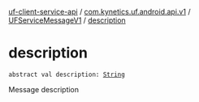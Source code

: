 [uf-client-service-api](../../index.md) / [com.kynetics.uf.android.api.v1](../index.md) / [UFServiceMessageV1](index.md) / [description](./description.md)

# description

`abstract val description: `[`String`](https://kotlinlang.org/api/latest/jvm/stdlib/kotlin/-string/index.html)

Message description

